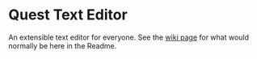 # Quest Text Editor

An extensible text editor for everyone. See the [wiki page](https://github.com/mr-martian/quest-editor/wiki) for what would normally be here in the Readme.
